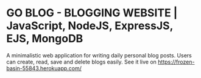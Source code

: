 # GO BLOG - BLOGGING WEBSITE | JavaScript, NodeJS, ExpressJS, EJS, MongoDB
A minimalistic web application for writing daily personal blog posts. Users can create, read, save and delete blogs easily.
See it live on https://frozen-basin-55843.herokuapp.com/
